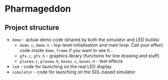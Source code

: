 # Pharmageddon

## Project structure

* `demo` - actual demo code (shared by both the simulator and LED builds)
  * `demo.c`, `demo.h` - top-level initialisation and main loop. Call your effect code inside `demo_frame` if you want to see it...
  * `gfx.c`, `gfx.h` - graphics library (functions for line drawing and stuff)
  * `plasma.c`, `plasma.h`, `boxes.c`, `boxes.h` - test effects
* `led` - code for launching on the real LED display
* `simulator` - code for launching on the SDL-based simulator
